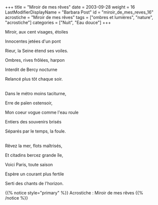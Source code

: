 +++
title = "Miroir de mes rêves"
date = 2003-09-28
weight = 16
LastModifierDisplayName = "Barbara Post"
id = "miroir_de_mes_reves_16"
acrostiche = "Miroir de mes rêves"
tags = ["ombres et lumières", "nature", "acrostiche"]
categories = ["Nuit", "Eau douce"]
+++

Miroir, aux cent visages, étoiles

Innocentes jetées d'un pont

Rieur, la Seine étend ses voiles.

Ombres, rives frôlées, harpon

Interdit de Bercy nocturne

Relancé plus tôt chaque soir.

 \
Dans le métro moins taciturne,

Erre de païen ostensoir,

Mon coeur vogue comme l'eau roule

Entiers des souvenirs brisés

Séparés par le temps, la foule.

 \
Rêvez la mer, flots maîtrisés,

Et citadins bercez grande île,

Voici Paris, toute saison

Espère un courant plus fertile

Serti des chants de l'horizon.

{{% notice style="primary" %}}
Acrostiche : Miroir de mes rêves
{{% /notice %}}
